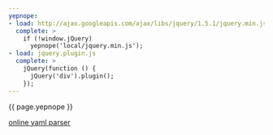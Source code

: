 ```yaml
---
yepnope:
- load: http://ajax.googleapis.com/ajax/libs/jquery/1.5.1/jquery.min.js
  complete: >
    if (!window.jQuery)
      yepnope('local/jquery.min.js');
- load: jquery.plugin.js
  complete: >
    jQuery(function () {
      jQuery('div').plugin();
    });
---
```


{{ page.yepnope }}

[online yaml parser](http://yaml-online-parser.appspot.com/?yaml=yepnope%3A%0A-+load%3A+http%3A%2F%2Fajax.googleapis.com%2Fajax%2Flibs%2Fjquery%2F1.5.1%2Fjquery.min.js%0A++complete%3A+%3E%0A++++if+%28!window.jQuery%29%0A++++++yepnope%28%27local%2Fjquery.min.js%27%29%3B%0A-+load%3A+jquery.plugin.js%0A++complete%3A+%3E%0A++++jQuery%28function+%28%29+{%0A++++++jQuery%28%27div%27%29.plugin%28%29%3B%0A++++}%29%3B%0A&type=json)